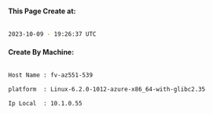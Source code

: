 
   
#### This Page Create at:

```bash

2023-10-09 - 19:26:37 UTC

```

#### Create By Machine:

```bash

Host Name : fv-az551-539

platform  : Linux-6.2.0-1012-azure-x86_64-with-glibc2.35

Ip Local  : 10.1.0.55

```

